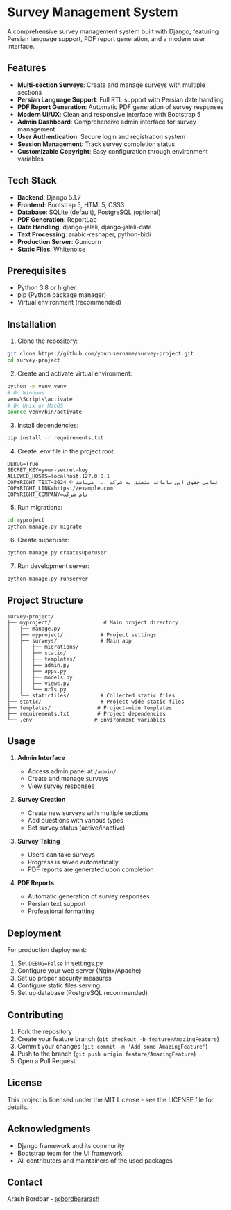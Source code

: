 # Survey Management System

A comprehensive survey management system built with Django, featuring Persian language support, PDF report generation, and a modern user interface.

## Features

- **Multi-section Surveys**: Create and manage surveys with multiple sections
- **Persian Language Support**: Full RTL support with Persian date handling
- **PDF Report Generation**: Automatic PDF generation of survey responses
- **Modern UI/UX**: Clean and responsive interface with Bootstrap 5
- **Admin Dashboard**: Comprehensive admin interface for survey management
- **User Authentication**: Secure login and registration system
- **Session Management**: Track survey completion status
- **Customizable Copyright**: Easy configuration through environment variables

## Tech Stack

- **Backend**: Django 5.1.7
- **Frontend**: Bootstrap 5, HTML5, CSS3
- **Database**: SQLite (default), PostgreSQL (optional)
- **PDF Generation**: ReportLab
- **Date Handling**: django-jalali, django-jalali-date
- **Text Processing**: arabic-reshaper, python-bidi
- **Production Server**: Gunicorn
- **Static Files**: Whitenoise

## Prerequisites

- Python 3.8 or higher
- pip (Python package manager)
- Virtual environment (recommended)

## Installation

1. Clone the repository:
```bash
git clone https://github.com/yourusername/survey-project.git
cd survey-project
```

2. Create and activate virtual environment:
```bash
python -m venv venv
# On Windows
venv\Scripts\activate
# On Unix or MacOS
source venv/bin/activate
```

3. Install dependencies:
```bash
pip install -r requirements.txt
```

4. Create .env file in the project root:
```env
DEBUG=True
SECRET_KEY=your-secret-key
ALLOWED_HOSTS=localhost,127.0.0.1
COPYRIGHT_TEXT=تمامی حقوق این سامانه متعلق به شرکت ... می‌باشد © 2024
COPYRIGHT_LINK=https://example.com
COPYRIGHT_COMPANY=نام شرکت
```

5. Run migrations:
```bash
cd myproject
python manage.py migrate
```

6. Create superuser:
```bash
python manage.py createsuperuser
```

7. Run development server:
```bash
python manage.py runserver
```

## Project Structure

```
survey-project/
├── myproject/                 # Main project directory
│   ├── manage.py
│   ├── myproject/            # Project settings
│   ├── surveys/              # Main app
│   │   ├── migrations/
│   │   ├── static/
│   │   ├── templates/
│   │   ├── admin.py
│   │   ├── apps.py
│   │   ├── models.py
│   │   ├── views.py
│   │   └── urls.py
│   └── staticfiles/          # Collected static files
├── static/                   # Project-wide static files
├── templates/               # Project-wide templates
├── requirements.txt         # Project dependencies
└── .env                    # Environment variables
```

## Usage

1. **Admin Interface**
   - Access admin panel at `/admin/`
   - Create and manage surveys
   - View survey responses

2. **Survey Creation**
   - Create new surveys with multiple sections
   - Add questions with various types
   - Set survey status (active/inactive)

3. **Survey Taking**
   - Users can take surveys
   - Progress is saved automatically
   - PDF reports are generated upon completion

4. **PDF Reports**
   - Automatic generation of survey responses
   - Persian text support
   - Professional formatting

## Deployment

For production deployment:

1. Set `DEBUG=False` in settings.py
2. Configure your web server (Nginx/Apache)
3. Set up proper security measures
4. Configure static files serving
5. Set up database (PostgreSQL recommended)

## Contributing

1. Fork the repository
2. Create your feature branch (`git checkout -b feature/AmazingFeature`)
3. Commit your changes (`git commit -m 'Add some AmazingFeature'`)
4. Push to the branch (`git push origin feature/AmazingFeature`)
5. Open a Pull Request

## License

This project is licensed under the MIT License - see the LICENSE file for details.

## Acknowledgments

- Django framework and its community
- Bootstrap team for the UI framework
- All contributors and maintainers of the used packages

## Contact

Arash Bordbar - [@bordbararash](https://twitter.com/bordbararash) 

